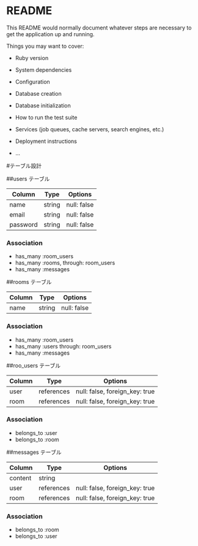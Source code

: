 # README

This README would normally document whatever steps are necessary to get the
application up and running.

Things you may want to cover:

* Ruby version

* System dependencies

* Configuration

* Database creation

* Database initialization

* How to run the test suite

* Services (job queues, cache servers, search engines, etc.)

* Deployment instructions

* ...

#テーブル設計

##users テーブル

| Column   | Type     | Options     |
| -------- | -------- | ----------- |
| name     | string   | null: false |
| email    | string   | null: false |
| password | string   | null: false |

### Association

- has_many :room_users
- has_many :rooms, through: room_users
- has_many :messages

##rooms テーブル

| Column   | Type     | Options     |
| -------- | -------- | ----------- |
| name     | string   | null: false |

### Association

- has_many :room_users
- has_many :users through: room_users
- has_many :messages

##roo_users テーブル

| Column   | Type         | Options                        |
| -------- | ------------ | ------------------------------ |
| user     | references   | null: false, foreign_key: true |
| room     | references   | null: false, foreign_key: true |

### Association
- belongs_to :user
- belongs_to :room

##messages テーブル

| Column   | Type         | Options                        |
| -------- | ------------ | ------------------------------ |
| content  | string       |                                |
| user     | references   | null: false, foreign_key: true |
| room     | references   | null: false, foreign_key: true |

### Association

- belongs_to :room
- belongs_to :user
